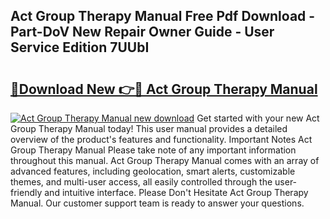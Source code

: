 ## Act Group Therapy Manual Free Pdf Download - Part-DoV New Repair Owner Guide - User Service Edition 7UUbI

# <h2><a href="http://bc43542.oget.top/?id=Act+Group+Therapy+Manual">🔗Download New 👉🔴 Act Group Therapy Manual</a></h2>

[![Act Group Therapy Manual new download](https://i.imgur.com/5g1atiW.png)](http://bc43542.oget.top/?id=Act+Group+Therapy+Manual)
Get started with your new Act Group Therapy Manual today! This user manual provides a detailed overview of the product's features and functionality. Important Notes Act Group Therapy Manual Please take note of any important information throughout this manual. Act Group Therapy Manual comes with an array of advanced features, including geolocation, smart alerts, customizable themes, and multi-user access, all easily controlled through the user-friendly and intuitive interface. Please Don't Hesitate Act Group Therapy Manual. Our customer support team is ready to answer your questions.
